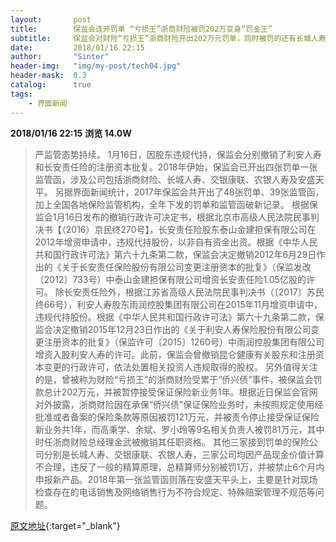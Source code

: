 ```yaml
---
layout:       post
title:        保监会连开罚单 “亏损王”浙商财险被罚202万变身“罚金王”
subtitle:     保监会对财险“亏损王”浙商财险开出202万元罚单，同时被罚的还有长城人寿、交银康联、农银人寿三家保险公司。
date:         2018/01/16 22:15
author:       "Sinter"
header-img:   "img/my-post/tech04.jpg"
header-mask:  0.3
catalog:      true
tags:
    - 界面新闻
---
```


**2018/01/16 22:15**  **浏览 14.0W**

> 严监管态势持续。
1月16日，因股东违规代持，保监会分别撤销了利安人寿和长安责任险的注册资本批复。2018年伊始，保监会已开出四张罚单一张监管函，涉及公司包括浙商财险、长城人寿、交银康联、农银人寿及安盛天平。
另据界面新闻统计，2017年保监会共开出了48张罚单、39张监管函，加上全国各地保险监管机构，全年下发的罚单和监管函破新记录。
根据保监会1月16日发布的撤销行政许可决定书，根据北京市高级人民法院民事判决书【（2016）京民终270号】，长安责任险股东泰山金建担保有限公司在2012年增资申请中，违规代持股份，以非自有资金出资。根据《中华人民共和国行政许可法》第六十九条第二款，保监会决定撤销2012年6月29日作出的《关于长安责任保险股份有限公司变更注册资本的批复》（保监发改〔2012〕733号）中泰山金建担保有限公司增资长安责任险1.05亿股的许可。
除长安责任险外，根据江苏省高级人民法院民事判决书（〔2017〕苏民终66号），利安人寿股东雨润控股集团有限公司在2015年11月增资申请中，违规代持股份。根据《中华人民共和国行政许可法》第六十九条第二款，保监会决定撤销2015年12月23日作出的《关于利安人寿保险股份有限公司变更注册资本的批复》（保监许可〔2015〕1260号）中雨润控股集团有限公司增资入股利安人寿的许可。此前，保监会曾撤销昆仑健康有关股东和注册资本变更的行政许可，依法处置相关投资人违规取得的股权。
另外值得关注的是，曾被称为财险“亏损王”的浙商财险受累于“侨兴债”事件，被保监会罚款总计202万元，并被暂停接受保证保险新业务1年。根据近日保监会官网对外披露，浙商财险因在承保“侨兴债”保证保险业务时，未按照规定使用经批准或者备案的保险条款等原因被罚121万元，并被责令停止接受保证保险新业务共1年，而高秉学、余斌、罗小玲等9名相关负责人被罚81万元，其中时任浙商财险总经理金武被撤销其任职资格。
其他三家接到罚单的保险公司分别是长城人寿、交银康联、农银人寿，三家公司均因产品现金价值计算不合理，违反了一般的精算原理，总精算师分别被罚1万，并被禁止6个月内申报新产品。2018年第一张监管函则落在安盛天平头上，主要是针对现场检查存在的电话销售及网络销售行为不符合规定、特殊赔案管理不规范等问题。


[原文地址](http://www.jiemian.com/article/1885318.html){:target="_blank"}


